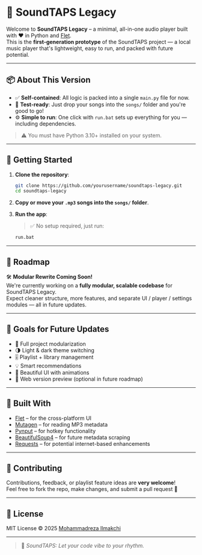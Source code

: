 # 🎵 SoundTAPS Legacy

Welcome to **SoundTAPS Legacy** – a minimal, all-in-one audio player built with ❤️ in Python and [Flet](https://flet.dev).  
This is the **first-generation prototype** of the SoundTAPS project — a local music player that's lightweight, easy to run, and packed with future potential.

---

## 📦 About This Version

- ✅ **Self-contained**: All logic is packed into a single `main.py` file for now.
- 🧪 **Test-ready**: Just drop your songs into the `songs/` folder and you're good to go!
- ⚙️ **Simple to run**: One click with `run.bat` sets up everything for you — including dependencies.

> ⚠️ You must have Python 3.10+ installed on your system.

---

## 🚀 Getting Started

1. **Clone the repository**:
   ```bash
   git clone https://github.com/yourusername/soundtaps-legacy.git
   cd soundtaps-legacy
   ```

2. **Copy or move your `.mp3` songs into the `songs/` folder**.

3. **Run the app**:
   > ✅ No setup required, just run:
   ```bat
   run.bat
   ```

---

## 🔮 Roadmap

🛠 **Modular Rewrite Coming Soon!**  
We're currently working on a **fully modular, scalable codebase** for SoundTAPS Legacy.  
Expect cleaner structure, more features, and separate UI / player / settings modules — all in future updates.

---

## 🎯 Goals for Future Updates

- 📁 Full project modularization  
- 🌗 Light & dark theme switching  
- 🎚 Playlist + library management  
- 💡 Smart recommendations  
- 🎨 Beautiful UI with animations  
- 📱 Web version preview (optional in future roadmap)

---

## 🧠 Built With

- [Flet](https://flet.dev) – for the cross-platform UI
- [Mutagen](https://mutagen.readthedocs.io) – for reading MP3 metadata
- [Pynput](https://pypi.org/project/pynput/) – for hotkey functionality
- [BeautifulSoup4](https://pypi.org/project/beautifulsoup4/) – for future metadata scraping
- [Requests](https://docs.python-requests.org/) – for potential internet-based enhancements

---

## 🤝 Contributing

Contributions, feedback, or playlist feature ideas are **very welcome**!  
Feel free to fork the repo, make changes, and submit a pull request 🙌

---

## 📜 License

MIT License © 2025 [Mohammadreza Ilmakchi](https://github.com/ilmakchi)

---

> 💬 *SoundTAPS: Let your code vibe to your rhythm.*
